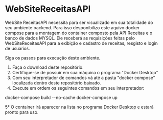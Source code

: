# WebSiteReceitasAPI 
WebSite ReceitasAPI necessita para ser visualizado em sua totalidade do seu ambiente backend. Para isso desponibilizo este aquivo docker compose 
para a montagem do container composto pela API Receitas e o banco de dados MYSQL. Ele receberá as requisições feitas pelo WebSiteReceitasAPI para a exibição e cadastro de receitas, resgisto e login de usuarios.

Siga os passos para execução deste ambiente.
1. Faça o download deste repositório.
2. Certifique-se de possuir em sua máquina o programa "Docker Desktop"
3. Com seu interpretador de comandos vá até a pasta "docker compose" localizada dentro deste repositório baixado.
4. Execute em ordem os seguintes comandos em seu interpretador:

docker-compose build --no-cache
docker-compose up

5° O container irá aparecer na lista no programa Docker Desktop e estará pronto para uso.
